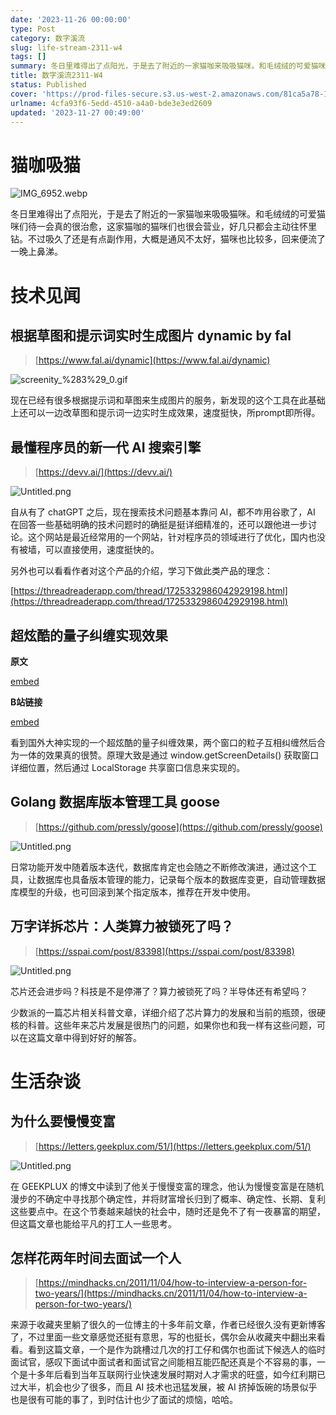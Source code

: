```yaml
---
date: '2023-11-26 00:00:00'
type: Post
category: 数字溪流
slug: life-stream-2311-w4
tags: []
summary: 冬日里难得出了点阳光，于是去了附近的一家猫咖来吸吸猫咪。和毛绒绒的可爱猫咪们待一会真的很治愈，这家猫咖的猫咪们也很会营业，好几只都会主动往怀里钻。不过吸久了还是有点副作用，大概是通风不太好，猫咪也比较多，回来便流了一晚上鼻涕。
title: 数字溪流2311-W4
status: Published
cover: 'https://prod-files-secure.s3.us-west-2.amazonaws.com/81ca5a78-1f59-4d6b-852d-1453d30809f2/b6a4d417-5e21-429f-acce-ceb4d1a5e41a/IMG_6952.webp?X-Amz-Algorithm=AWS4-HMAC-SHA256&X-Amz-Content-Sha256=UNSIGNED-PAYLOAD&X-Amz-Credential=AKIAT73L2G45HZZMZUHI%2F20231212%2Fus-west-2%2Fs3%2Faws4_request&X-Amz-Date=20231212T154613Z&X-Amz-Expires=3600&X-Amz-Signature=9594f2121013ed4d978018ed37c7248b429bc9c11b55c176b3a21897bb1ee38d&X-Amz-SignedHeaders=host&x-id=GetObject'
urlname: 4cfa93f6-5edd-4510-a4a0-bde3e3ed2609
updated: '2023-11-27 00:49:00'
---
```


# 猫咖吸猫


![IMG_6952.webp](../../images/3c3feba37b6b1a8cc3e85ed8103a0e51.webp)


冬日里难得出了点阳光，于是去了附近的一家猫咖来吸吸猫咪。和毛绒绒的可爱猫咪们待一会真的很治愈，这家猫咖的猫咪们也很会营业，好几只都会主动往怀里钻。不过吸久了还是有点副作用，大概是通风不太好，猫咪也比较多，回来便流了一晚上鼻涕。


# 技术见闻


## 根据草图和提示词实时生成图片 dynamic by fal


> [https://www.fal.ai/dynamic](https://www.fal.ai/dynamic)


![screenity_%283%29_0.gif](../../images/7ef4b60c9efb62a24f15639f04337ec1.gif)


现在已经有很多根据提示词和草图来生成图片的服务，新发现的这个工具在此基础上还可以一边改草图和提示词一边实时生成效果，速度挺快，所prompt即所得。


## 最懂程序员的新一代 AI 搜索引擎


> [https://devv.ai/](https://devv.ai/)


![Untitled.png](../../images/1593d3469a4ffa35c77dcbc9c7b220a3.png)


自从有了 chatGPT 之后，现在搜索技术问题基本靠问 AI，都不咋用谷歌了，AI 在回答一些基础明确的技术问题时的确挺是挺详细精准的，还可以跟他进一步讨论。这个网站是最近经常用的一个网站，针对程序员的领域进行了优化，国内也没有被墙，可以直接使用，速度挺快的。


另外也可以看看作者对这个产品的介绍，学习下做此类产品的理念：


[https://threadreaderapp.com/thread/1725332986042929198.html](https://threadreaderapp.com/thread/1725332986042929198.html)


## 超炫酷的量子纠缠实现效果


**原文**


[embed](https://twitter.com/i/status/1722543833408286927)


**B站链接**


[embed](https://player.bilibili.com/player.html?aid=706347882&bvid=BV1PQ4y1t7BT&cid=1341605659&p=1)


看到国外大神实现的一个超炫酷的量子纠缠效果，两个窗口的粒子互相纠缠然后合为一体的效果真的很赞。原理大致是通过 window.getScreenDetails() 获取窗口详细位置，然后通过 LocalStorage 共享窗口信息来实现的。


## Golang 数据库版本管理工具 goose


> [https://github.com/pressly/goose](https://github.com/pressly/goose)


![Untitled.png](../../images/9c9e1d2a67e4384df9e9c5807a6f30d6.png)


日常功能开发中随着版本迭代，数据库肯定也会随之不断修改演进，通过这个工具，让数据库也具备版本管理的能力，记录每个版本的数据库变更，自动管理数据库模型的升级，也可回滚到某个指定版本，推荐在开发中使用。


## 万字详拆芯片：人类算力被锁死了吗？


> [https://sspai.com/post/83398](https://sspai.com/post/83398)


![Untitled.png](../../images/9c179324bb43d4d0657bd0242bd913ed.png)


芯片还会进步吗？科技是不是停滞了？算力被锁死了吗？半导体还有希望吗？


少数派的一篇芯片相关科普文章，详细介绍了芯片算力的发展和当前的瓶颈，很硬核的科普。这些年来芯片发展是很热门的问题，如果你也和我一样有这些问题，可以在这篇文章中得到好好的解答。


# 生活杂谈


## 为什么要慢慢变富


> [https://letters.geekplux.com/51/](https://letters.geekplux.com/51/)


![Untitled.png](../../images/4128cab2f4a2660adfbade7c8fb1b8af.png)


在 GEEKPLUX 的博文中读到了他关于慢慢变富的理念，他认为慢慢变富是在随机漫步的不确定中寻找那个确定性，并将财富增长归到了概率、确定性、长期、复利这些要点中。在这个节奏越来越快的社会中，随时还是免不了有一夜暴富的期望，但这篇文章也能给平凡的打工人一些思考。


## 怎样花两年时间去面试一个人


> [https://mindhacks.cn/2011/11/04/how-to-interview-a-person-for-two-years/](https://mindhacks.cn/2011/11/04/how-to-interview-a-person-for-two-years/)


来源于收藏夹里躺了很久的一位博主的十多年前文章，作者已经很久没有更新博客了，不过里面一些文章感觉还挺有意思，写的也挺长，偶尔会从收藏夹中翻出来看看。看到这篇文章，一个是作为跳槽过几次的打工仔和偶尔也面试下候选人的临时面试官，感叹下面试中面试者和面试官之间能相互能匹配还真是个不容易的事，一个是十多年后看到当年互联网行业快速发展时期对人才需求的旺盛，如今红利期已过大半，机会也少了很多，而且 AI 技术也迅猛发展，被 AI 挤掉饭碗的场景似乎也是很有可能的事了，到时估计也少了面试的烦恼，哈哈。

